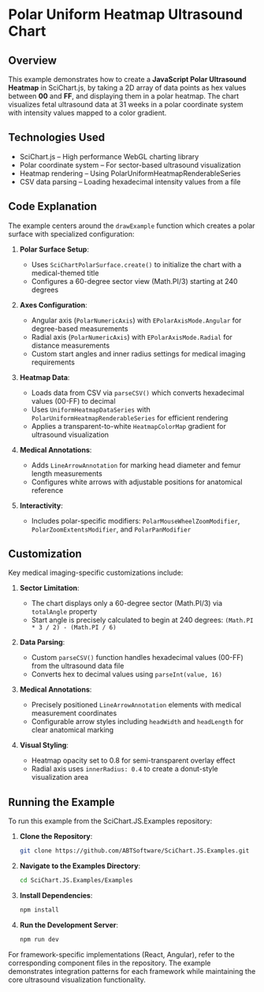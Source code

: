 # Polar Uniform Heatmap Ultrasound Chart

## Overview

This example demonstrates how to create a **JavaScript Polar Ultrasound Heatmap** in SciChart.js, by taking a 2D array of data points as hex values between **00** and **FF**, and displaying them in a polar heatmap. The chart visualizes fetal ultrasound data at 31 weeks in a polar coordinate system with intensity values mapped to a color gradient.

## Technologies Used

- SciChart.js – High performance WebGL charting library
- Polar coordinate system – For sector-based ultrasound visualization
- Heatmap rendering – Using PolarUniformHeatmapRenderableSeries
- CSV data parsing – Loading hexadecimal intensity values from a file

## Code Explanation

The example centers around the `drawExample` function which creates a polar surface with specialized configuration:

1. **Polar Surface Setup**:
   - Uses `SciChartPolarSurface.create()` to initialize the chart with a medical-themed title
   - Configures a 60-degree sector view (Math.PI/3) starting at 240 degrees

2. **Axes Configuration**:
   - Angular axis (`PolarNumericAxis`) with `EPolarAxisMode.Angular` for degree-based measurements
   - Radial axis (`PolarNumericAxis`) with `EPolarAxisMode.Radial` for distance measurements
   - Custom start angles and inner radius settings for medical imaging requirements

3. **Heatmap Data**:
   - Loads data from CSV via `parseCSV()` which converts hexadecimal values (00-FF) to decimal
   - Uses `UniformHeatmapDataSeries` with `PolarUniformHeatmapRenderableSeries` for efficient rendering
   - Applies a transparent-to-white `HeatmapColorMap` gradient for ultrasound visualization

4. **Medical Annotations**:
   - Adds `LineArrowAnnotation` for marking head diameter and femur length measurements
   - Configures white arrows with adjustable positions for anatomical reference

5. **Interactivity**:
   - Includes polar-specific modifiers: `PolarMouseWheelZoomModifier`, `PolarZoomExtentsModifier`, and `PolarPanModifier`

## Customization

Key medical imaging-specific customizations include:

1. **Sector Limitation**:
   - The chart displays only a 60-degree sector (Math.PI/3) via `totalAngle` property
   - Start angle is precisely calculated to begin at 240 degrees: `(Math.PI * 3 / 2) - (Math.PI / 6)`

2. **Data Parsing**:
   - Custom `parseCSV()` function handles hexadecimal values (00-FF) from the ultrasound data file
   - Converts hex to decimal values using `parseInt(value, 16)`

3. **Medical Annotations**:
   - Precisely positioned `LineArrowAnnotation` elements with medical measurement coordinates
   - Configurable arrow styles including `headWidth` and `headLength` for clear anatomical marking

4. **Visual Styling**:
   - Heatmap opacity set to 0.8 for semi-transparent overlay effect
   - Radial axis uses `innerRadius: 0.4` to create a donut-style visualization area

## Running the Example

To run this example from the SciChart.JS.Examples repository:

1. **Clone the Repository**:
   ```bash
   git clone https://github.com/ABTSoftware/SciChart.JS.Examples.git
   ```

2. **Navigate to the Examples Directory**:
   ```bash
   cd SciChart.JS.Examples/Examples
   ```

3. **Install Dependencies**:
   ```bash
   npm install
   ```

4. **Run the Development Server**:
   ```bash
   npm run dev
   ```

For framework-specific implementations (React, Angular), refer to the corresponding component files in the repository. The example demonstrates integration patterns for each framework while maintaining the core ultrasound visualization functionality.